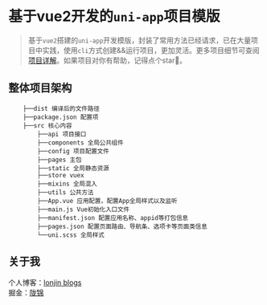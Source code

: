 # 基于vue2开发的`uni-app`项目模版

> 基于`vue2`搭建的`uni-app`开发模版，封装了常用方法已经请求，已在大量项目中实践，使用`cli`方式创建&&运行项目，更加灵活。更多项目细节可查阅 [项目详解]([111](https://juejin.cn/post/7259589417736847416))。如果项目对你有帮助，记得点个star🌟。

## 整体项目架构

```tree
    ├──dist 编译后的文件路径
    ├──package.json 配置项
	├──src 核心内容
        ├──api 项目接口
        ├──components 全局公共组件
        ├──config 项目配置文件
        ├──pages 主包
        ├──static 全局静态资源
        ├──store vuex
        ├──mixins 全局混入
        ├──utils 公共方法
        ├──App.vue 应用配置，配置App全局样式以及监听
        ├──main.js Vue初始化入口文件
        ├──manifest.json 配置应用名称、appid等打包信息
        ├──pages.json 配置页面路由、导航条、选项卡等页面类信息
        └──uni.scss 全局样式
```

## 关于我

个人博客：[lonjin blogs](https://lonjinup.github.io/)  
掘金：[陇锦
](https://juejin.cn/user/553809590359118/posts)

